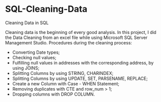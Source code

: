 # SQL-Cleaning-Data
Cleaning Data in SQL 

Cleaning data is the beginning of every good analysis.
In this project, I did the Data Cleaning from an excel file while using Microsoft SQL Server Management Studio.
Procedures during the cleaning process:
- Converting Date types;
- Checking null values;
- Fulfilling null values in addresses with the corresponding address, by using JOINS;
- Splitting Columns by using STRING, CHARINDEX;
- Splitting Columns by using UPDATE, SET, PARSENAME, REPLACE;
- Create a new Column with Case - WHEN Statement; 
- Removing duplicates with CTE and row_num > 1;
- Dropping columns with DROP COLUMN.
